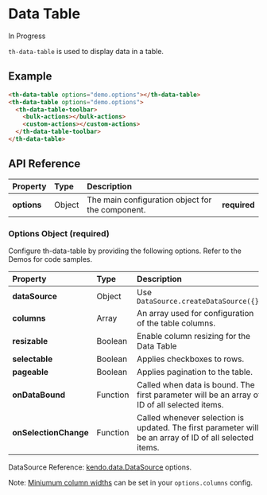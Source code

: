 # Data Table

<span class="badge orange">In Progress</span>

`th-data-table` is used to display data in a table.

## Example

```html
<th-data-table options="demo.options"></th-data-table>
<th-data-table options="demo.options">
  <th-data-table-toolbar>
    <bulk-actions></bulk-actions>
    <custom-actions></custom-actions>
  </th-data-table-toolbar>
</th-data-table>
```

## API Reference

| Property        | Type        | Description   |   |
|:-------------   |:-------     | :-------------|---|
| **options**     | Object      | The main configuration object for the component. | **required** |

### Options Object (**required**)

Configure th-data-table by providing the following options. Refer to the Demos for code samples.

| Property            | Type      | Description   |   |
|:-------------       |:-------   | :-------------|---|
| **dataSource**        | Object    | Use ```DataSource.createDataSource({})``` | **required** |
| **columns**           | Array     | An array used for configuration of the table columns. | **required** |
| **resizable**         | Boolean   | Enable column resizing for the Data Table | *optional* |
| **selectable**        | Boolean   | Applies checkboxes to rows. | *optional* |
| **pageable**          | Boolean   | Applies pagination to the table. | *optional* |
| **onDataBound**       | Function  | Called when data is bound. The first parameter will be an array of ID of all selected items. | *optional* |
| **onSelectionChange** | Function  | Called whenever selection is updated. The first parameter will be an array of ID of all selected items. | *optional* |

DataSource Reference: [kendo.data.DataSource](http://docs.telerik.com/kendo-ui/api/javascript/data/datasource) options.

Note: [Miniumum column widths](http://docs.telerik.com/kendo-ui/api/javascript/ui/grid#configuration-columns.minResizableWidth) can be set in your `options.columns` config.
